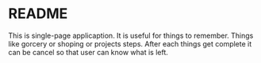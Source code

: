 # README

This is single-page applicaption. It is useful for things to remember. Things like gorcery or shoping or projects steps. After each things get complete it can be cancel so that user can know what is left.
